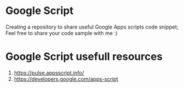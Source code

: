# Google Script

Creating a repository to share useful Google Apps scripts code snippet; Feel free to share your code sample with me :)



















# Google Script usefull resources
1. https://pulse.appsscript.info/
2. https://developers.google.com/apps-script

